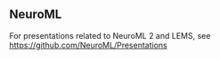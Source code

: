 ## NeuroML 

For presentations related to NeuroML 2 and LEMS, see https://github.com/NeuroML/Presentations
